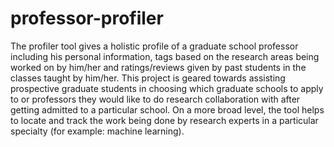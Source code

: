 # professor-profiler
The profiler tool gives a holistic profile of a graduate school professor including his personal information, tags based on the research areas being worked on by him/her and ratings/reviews given by past students in the classes taught by him/her. This project is geared towards assisting prospective graduate students in choosing which graduate schools to apply to or professors they would like to do research collaboration with after getting admitted to a particular school. On a more broad level, the tool helps to locate and track the work being done by research experts in a particular specialty (for example: machine learning).
